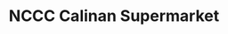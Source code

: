 ---
title: "NCCC Calinan Supermarket"
url: /davao-city/nccc-calinan-supermarket/
shop: supermarket
---